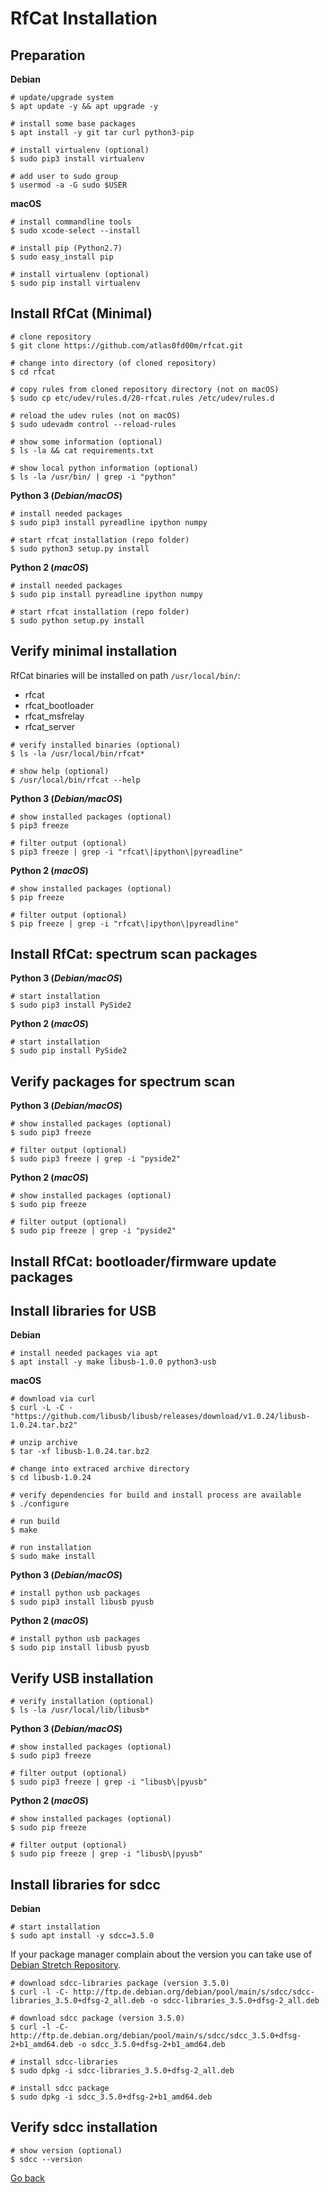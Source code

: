 # RfCat Installation

## Preparation

**Debian**

```shell
# update/upgrade system
$ apt update -y && apt upgrade -y

# install some base packages
$ apt install -y git tar curl python3-pip

# install virtualenv (optional)
$ sudo pip3 install virtualenv

# add user to sudo group
$ usermod -a -G sudo $USER
```

**macOS**

```shell
# install commandline tools
$ sudo xcode-select --install

# install pip (Python2.7)
$ sudo easy_install pip

# install virtualenv (optional)
$ sudo pip install virtualenv
```

## Install RfCat (Minimal)

```shell
# clone repository
$ git clone https://github.com/atlas0fd00m/rfcat.git

# change into directory (of cloned repository)
$ cd rfcat

# copy rules from cloned repository directory (not on macOS)
$ sudo cp etc/udev/rules.d/20-rfcat.rules /etc/udev/rules.d

# reload the udev rules (not on macOS)
$ sudo udevadm control --reload-rules

# show some information (optional) 
$ ls -la && cat requirements.txt

# show local python information (optional)
$ ls -la /usr/bin/ | grep -i "python"
```

**Python 3 (_Debian/macOS_)**

```shell
# install needed packages
$ sudo pip3 install pyreadline ipython numpy

# start rfcat installation (repo folder)
$ sudo python3 setup.py install
```

**Python 2 (_macOS_)**

```shell
# install needed packages 
$ sudo pip install pyreadline ipython numpy

# start rfcat installation (repo folder)
$ sudo python setup.py install
```

## Verify minimal installation

RfCat binaries will be installed on path `/usr/local/bin/`:

- rfcat
- rfcat_bootloader
- rfcat_msfrelay
- rfcat_server

```shell
# verify installed binaries (optional)
$ ls -la /usr/local/bin/rfcat*

# show help (optional)
$ /usr/local/bin/rfcat --help
```

**Python 3 (_Debian/macOS_)**

```shell
# show installed packages (optional)
$ pip3 freeze

# filter output (optional)
$ pip3 freeze | grep -i "rfcat\|ipython\|pyreadline"
```

**Python 2 (_macOS_)**

```shell
# show installed packages (optional)
$ pip freeze

# filter output (optional)
$ pip freeze | grep -i "rfcat\|ipython\|pyreadline"
```

## Install RfCat: spectrum scan packages

**Python 3 (_Debian/macOS_)**

```shell
# start installation
$ sudo pip3 install PySide2
```

**Python 2 (_macOS_)**

```shell
# start installation
$ sudo pip install PySide2
```

## Verify packages for spectrum scan

**Python 3 (_Debian/macOS_)**

```shell
# show installed packages (optional) 
$ sudo pip3 freeze

# filter output (optional) 
$ sudo pip3 freeze | grep -i "pyside2"
```

**Python 2 (_macOS_)**

```shell
# show installed packages (optional) 
$ sudo pip freeze

# filter output (optional) 
$ sudo pip freeze | grep -i "pyside2"
```

## Install RfCat: bootloader/firmware update packages

## Install libraries for USB

**Debian**

```shell
# install needed packages via apt
$ apt install -y make libusb-1.0.0 python3-usb
```

**macOS**

```shell
# download via curl
$ curl -L -C - "https://github.com/libusb/libusb/releases/download/v1.0.24/libusb-1.0.24.tar.bz2"

# unzip archive
$ tar -xf libusb-1.0.24.tar.bz2

# change into extraced archive directory
$ cd libusb-1.0.24

# verify dependencies for build and install process are available
$ ./configure

# run build
$ make

# run installation
$ sudo make install
```

**Python 3 (_Debian/macOS_)**

```shell
# install python usb packages
$ sudo pip3 install libusb pyusb
```

**Python 2 (_macOS_)**

```shell
# install python usb packages
$ sudo pip install libusb pyusb
```

## Verify USB installation

```shell
# verify installation (optional)
$ ls -la /usr/local/lib/libusb*
```

**Python 3 (_Debian/macOS_)**

```shell
# show installed packages (optional)
$ sudo pip3 freeze

# filter output (optional)
$ sudo pip3 freeze | grep -i "libusb\|pyusb"
```

**Python 2 (_macOS_)**

```shell
# show installed packages (optional)
$ sudo pip freeze

# filter output (optional)
$ sudo pip freeze | grep -i "libusb\|pyusb"
```

## Install libraries for sdcc

**Debian**

```shell
# start installation
$ sudo apt install -y sdcc=3.5.0
```

If your package manager complain about the version you can take use of [Debian Stretch Repository](https://packages.debian.org/stretch/sdcc).

```shell
# download sdcc-libraries package (version 3.5.0)
$ curl -l -C- http://ftp.de.debian.org/debian/pool/main/s/sdcc/sdcc-libraries_3.5.0+dfsg-2_all.deb -o sdcc-libraries_3.5.0+dfsg-2_all.deb

# download sdcc package (version 3.5.0)
$ curl -l -C- http://ftp.de.debian.org/debian/pool/main/s/sdcc/sdcc_3.5.0+dfsg-2+b1_amd64.deb -o sdcc_3.5.0+dfsg-2+b1_amd64.deb

# install sdcc-libraries
$ sudo dpkg -i sdcc-libraries_3.5.0+dfsg-2_all.deb

# install sdcc package
$ sudo dpkg -i sdcc_3.5.0+dfsg-2+b1_amd64.deb
```

## Verify sdcc installation

```shell
# show version (optional)
$ sdcc --version
```

[Go back](./readme.md)
